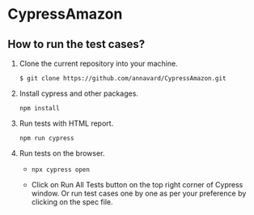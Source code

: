 # CypressAmazon

## How to run the test cases?

1. Clone the current repository into your machine.

   ```$ git clone https://github.com/annavard/CypressAmazon.git```

2. Install cypress and other packages.

   ```npm install```

3. Run tests with HTML report.

   ```npm run cypress```

4. Run tests on the browser.

   -  ```npx cypress open```
   
   - Click on Run All Tests button on the top right corner of Cypress window.
      Or run test cases one by one as per your preference by clicking on the spec file.
